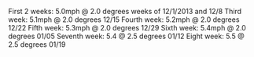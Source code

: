 First 2 weeks: 5.0mph @ 2.0 degrees   weeks of 12/1/2013 and 12/8
Third week: 5.1mph @ 2.0 degrees   12/15
Fourth week: 5.2mph @ 2.0 degrees  12/22
Fifth week: 5.3mph @ 2.0 degrees   12/29
Sixth week: 5.4mph @ 2.0 degrees   01/05
Seventh week: 5.4 @ 2.5 degrees    01/12
Eight week: 5.5 @ 2.5 degrees      01/19
